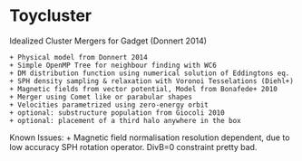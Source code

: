 # Toycluster
Idealized Cluster Mergers for Gadget (Donnert 2014)

	+ Physical model from Donnert 2014
	+ Simple OpenMP Tree for neighbour finding with WC6
	+ DM distribution function using numerical solution of Eddingtons eq.
	+ SPH density sampling & relaxation with Voronoi Tesselations (Diehl+)
	+ Magnetic fields from vector potential, Model from Bonafede+ 2010
	+ Merger using Comet like or parabular shapes
	+ Velocities parametrized using zero-energy orbit
	+ optional: substructure population from Giocoli 2010
	+ optional: placement of a third halo anywhere in the box
	
Known Issues: 
	+ Magnetic field normalisation resolution dependent, due to low accuracy
		SPH rotation operator. DivB=0 constraint pretty bad.
